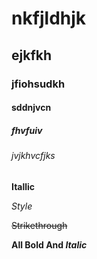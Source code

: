 # nkfjldhjk
## ejkfkh
### jfiohsudkh
#### sddnjvcn
##### fhvfuiv
###### jvjkhvcfjks


**Itallic**

_Style_

~~Strikethrough~~

**All Bold And _Italic_**
